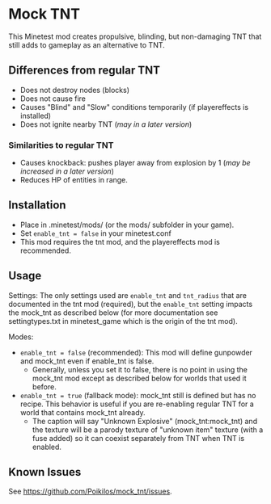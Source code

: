 # Mock TNT
This Minetest mod creates propulsive, blinding, but non-damaging TNT that still adds to gameplay as an alternative to TNT.


## Differences from regular TNT
* Does not destroy nodes (blocks)
* Does not cause fire
* Causes "Blind" and "Slow" conditions temporarily (if playereffects is installed)
* Does not ignite nearby TNT (*may in a later version*)

### Similarities to regular TNT
* Causes knockback: pushes player away from explosion by 1 (*may be increased in a later version*)
* Reduces HP of entities in range.


## Installation
* Place in .minetest/mods/ (or the mods/ subfolder in your game).
* Set `enable_tnt = false` in your minetest.conf
* This mod requires the tnt mod, and the playereffects mod is recommended.


## Usage
Settings: The only settings used are `enable_tnt` and `tnt_radius` that are
documented in the tnt mod (required), but the `enable_tnt` setting
impacts the mock_tnt as described below (for more documentation see
settingtypes.txt in minetest_game which is the origin of the tnt mod).

Modes:
* `enable_tnt = false` (recommended): This mod will define gunpowder and mock_tnt even if enable_tnt is false.
  - Generally, unless you set it to false, there is no point in using the mock_tnt mod except as described below for worlds that used it before.
* `enable_tnt = true` (fallback mode): mock_tnt still is defined but has no recipe. This behavior is useful if you are re-enabling regular TNT for a world that contains mock_tnt already.
  - The caption will say "Unknown Explosive" (mock_tnt:mock_tnt) and the texture will be a parody texture of "unknown item" texture (with a fuse added) so it can coexist separately from TNT when TNT is enabled.


## Known Issues
See <https://github.com/Poikilos/mock_tnt/issues>.
